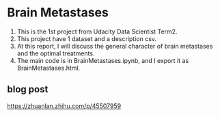 #   Brain Metastases


1.   This is the 1st project from Udacity Data Scientist Term2.
2.   This project have 1 dataset and a description csv.
3.   At this report, I will discuss the general character of brain metastases and the optimal treatments.
4.   The main code is in BrainMetastases.ipynb, and I export it as BrainMetastases.html.

##   blog post
<a href='https://zhuanlan.zhihu.com/p/45507959'>https://zhuanlan.zhihu.com/p/45507959</a>







